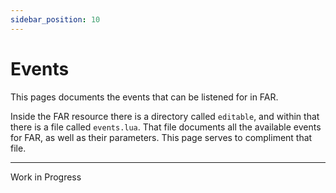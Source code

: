 ```yaml
---
sidebar_position: 10
---
```


# Events

This pages documents the events that can be listened for in FAR.

Inside the FAR resource there is a directory called `editable`, and within that there is a file called `events.lua`.
That file documents all the available events for FAR, as well as their parameters.
This page serves to compliment that file.

***

Work in Progress
